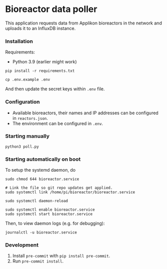 # Bioreactor data poller

This application requests data from Applikon bioreactors in the network and uploads it to an InfluxDB instance.



### Installation

Requirements:
* Python 3.9 (earlier might work)

```
pip install -r requirements.txt

cp .env.example .env
```

And then update the secret keys within `.env` file.

### Configuration
* Available bioreactors, their names and IP addresses can be configured in `reactors.json`.
* The environment can be configured in `.env`.

### Starting manually

```
python3 poll.py
```

### Starting automatically on boot

To setup the systemd daemon, do

```
sudo chmod 644 bioreactor.service

# Link the file so git repo updates get applied.
sudo systemctl link /home/pi/bioreactor/bioreactor.service

sudo systemctl daemon-reload

sudo systemctl enable bioreactor.service
sudo systemctl start bioreactor.service
```


Then, to view daemon logs (e.g. for debugging):
```
journalctl -u bioreactor.service
```

### Development

1. Install `pre-commit` with `pip install pre-commit`.
2. Run `pre-commit install`.
